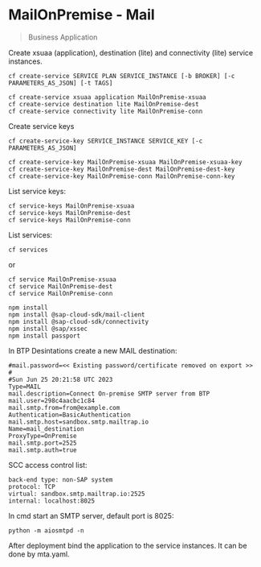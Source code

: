 # MailOnPremise - Mail
> Business Application

Create xsuaa (application), destination (lite) and connectivity (lite) service instances.
```
cf create-service SERVICE PLAN SERVICE_INSTANCE [-b BROKER] [-c PARAMETERS_AS_JSON] [-t TAGS]
```

```
cf create-service xsuaa application MailOnPremise-xsuaa
cf create-service destination lite MailOnPremise-dest
cf create-service connectivity lite MailOnPremise-conn
```

Create service keys
```
cf create-service-key SERVICE_INSTANCE SERVICE_KEY [-c PARAMETERS_AS_JSON]
```

```
cf create-service-key MailOnPremise-xsuaa MailOnPremise-xsuaa-key
cf create-service-key MailOnPremise-dest MailOnPremise-dest-key
cf create-service-key MailOnPremise-conn MailOnPremise-conn-key
```

List service keys:
```
cf service-keys MailOnPremise-xsuaa
cf service-keys MailOnPremise-dest
cf service-keys MailOnPremise-conn
```
List services:
```
cf services
```

or
```
cf service MailOnPremise-xsuaa
cf service MailOnPremise-dest
cf service MailOnPremise-conn
```

```
npm install
npm install @sap-cloud-sdk/mail-client
npm install @sap-cloud-sdk/connectivity
npm install @sap/xssec​
npm install passport
```

In BTP Desintations create a new MAIL destination:
```
#mail.password=<< Existing password/certificate removed on export >>
#
#Sun Jun 25 20:21:58 UTC 2023
Type=MAIL
mail.description=Connect On-premise SMTP server from BTP
mail.user=298c4aacbc1c84
mail.smtp.from=from@example.com
Authentication=BasicAuthentication
mail.smtp.host=sandbox.smtp.mailtrap.io
Name=mail_destination
ProxyType=OnPremise
mail.smtp.port=2525
mail.smtp.auth=true
```

SCC access control list: 
``` 
back-end type: non-SAP system  
protocol: TCP  
virtual: sandbox.smtp.mailtrap.io:2525  
internal: localhost:8025  
```

In cmd start an SMTP server, default port is 8025:
```
python -m aiosmtpd -n
```

After deployment bind the application to the service instances. It can be done by mta.yaml.